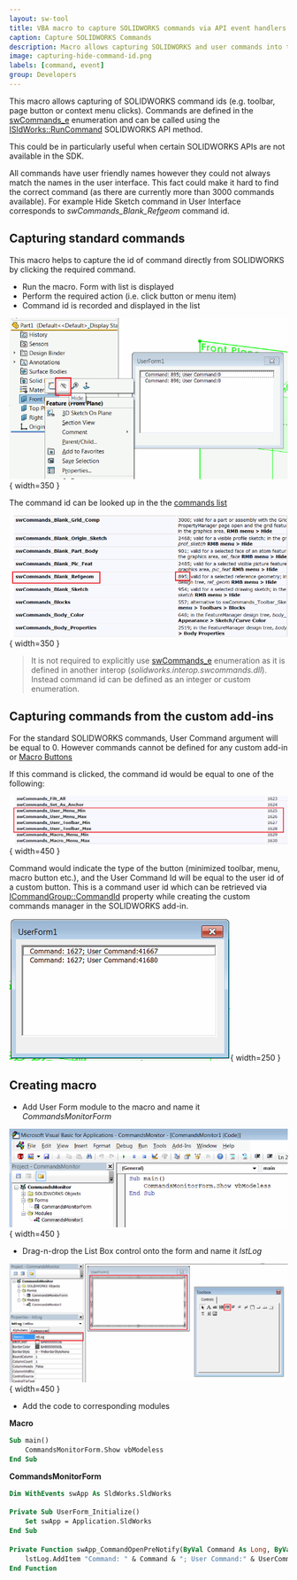 ```yaml
---
layout: sw-tool
title: VBA macro to capture SOLIDWORKS commands via API event handlers
caption: Capture SOLIDWORKS Commands
description: Macro allows capturing SOLIDWORKS and user commands into the list box
image: capturing-hide-command-id.png
labels: [command, event]
group: Developers
---
```

This macro allows capturing of SOLIDWORKS command ids (e.g. toolbar, page button or context menu clicks). Commands are defined in the [swCommands_e](https://help.solidworks.com/2012/english/api/swcommands/solidworks.interop.swcommands~solidworks.interop.swcommands.swcommands_e.html) enumeration and can be called using the [ISldWorks::RunCommand](https://help.solidworks.com/2012/english/api/sldworksapi/solidworks.interop.sldworks~solidworks.interop.sldworks.isldworks~runcommand.html) SOLIDWORKS API method.

This could be in particularly useful when certain SOLIDWORKS APIs are not available in the SDK.

All commands have user friendly names however they could not always match the names in the user interface. This fact could make it hard to find the correct command (as there are currently more than 3000 commands available). For example Hide Sketch command in User Interface corresponds to *swCommands_Blank_Refgeom* command id.

## Capturing standard commands

This macro helps to capture the id of command directly from SOLIDWORKS by clicking the required command.

* Run the macro. Form with list is displayed
* Perform the required action (i.e. click button or menu item)
* Command id is recorded and displayed in the list

![Capturing sketch hide command id](capturing-hide-command-id.png){ width=350 }

The command id can be looked up in the the [commands list](https://help.solidworks.com/2012/english/api/swcommands/solidworks.interop.swcommands~solidworks.interop.swcommands.swcommands_e.html)

![Hide sketch command id in swCommands_e enumeration](sw-commands-id.png){ width=350 }

> It is not required to explicitly use [swCommands_e](https://help.solidworks.com/2012/english/api/swcommands/solidworks.interop.swcommands~solidworks.interop.swcommands.swcommands_e.html) enumeration as it is defined in another interop (*solidworks.interop.swcommands.dll*). Instead command id can be defined as an integer or custom enumeration.

## Capturing commands from the custom add-ins

For the standard SOLIDWORKS commands, User Command argument will be equal to 0. However commands cannot be defined for any custom add-in or [Macro Buttons](/docs/codestack/solidworks-api/getting-started/macros/macro-buttons/)

If this command is clicked, the command id would be equal to one of the following:

![User specific command ids](user-commands.png){ width=450 }

Command would indicate the type of the button (minimized toolbar, menu, macro button etc.), and the User Command Id will be equal to the user id of a custom button. This is a command user id which can be retrieved via [ICommandGroup::CommandId](https://help.solidworks.com/2012/english/api/sldworksapi/SolidWorks.Interop.sldworks~SolidWorks.Interop.sldworks.ICommandGroup~CommandID.html) property while creating the custom commands manager in the SOLIDWORKS add-in.

![Capturing the commands from the custom add-in](capturing-user-command-id.png){ width=250 }

## Creating macro

* Add User Form module to the macro and name it *CommandsMonitorForm*

![VBA project structure](vba-macro-project.png){ width=450 }

* Drag-n-drop the List Box control onto the form and name it *lstLog*

![Adding list box control to the form](add-list-box-control.png){ width=450 }

* Add the code to corresponding modules

**Macro**

~~~ vb
Sub main()
    CommandsMonitorForm.Show vbModeless
End Sub
~~~



**CommandsMonitorForm**

~~~ vb
Dim WithEvents swApp As SldWorks.SldWorks

Private Sub UserForm_Initialize()
    Set swApp = Application.SldWorks
End Sub

Private Function swApp_CommandOpenPreNotify(ByVal Command As Long, ByVal UserCommand As Long) As Long
    lstLog.AddItem "Command: " & Command & "; User Command:" & UserCommand
End Function
~~~



